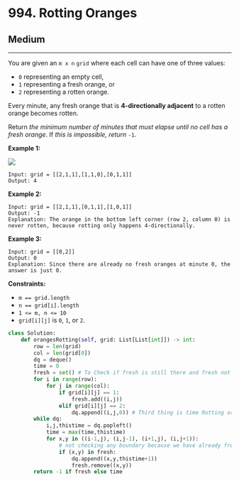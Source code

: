 # 994. Rotting Oranges

## Medium

***

You are given an `m x n` `grid` where each cell can have one of three values:

* `0` representing an empty cell,
* `1` representing a fresh orange, or
* `2` representing a rotten orange.

Every minute, any fresh orange that is **4-directionally adjacent** to a rotten orange becomes rotten.

Return _the minimum number of minutes that must elapse until no cell has a fresh orange_. If _this is impossible, return_ `-1`.

&#x20;

**Example 1:**

![](https://assets.leetcode.com/uploads/2019/02/16/oranges.png)

```
Input: grid = [[2,1,1],[1,1,0],[0,1,1]]
Output: 4
```

**Example 2:**

```
Input: grid = [[2,1,1],[0,1,1],[1,0,1]]
Output: -1
Explanation: The orange in the bottom left corner (row 2, column 0) is never rotten, because rotting only happens 4-directionally.
```

**Example 3:**

```
Input: grid = [[0,2]]
Output: 0
Explanation: Since there are already no fresh oranges at minute 0, the answer is just 0.
```

&#x20;

**Constraints:**

* `m == grid.length`
* `n == grid[i].length`
* `1 <= m, n <= 10`
* `grid[i][j]` is `0`, `1`, or `2`.

```python
class Solution:
    def orangesRotting(self, grid: List[List[int]]) -> int:
        row = len(grid)
        col = len(grid[0])
        dq = deque()
        time = 0
        fresh = set() # To Check if fresh is still there and fresh not updated twice
        for i in range(row):
            for j in range(col):
                if grid[i][j] == 1:
                    fresh.add((i,j))
                elif grid[i][j] == 2:
                    dq.append((i,j,0)) # Third thing is time Rotting orange has 0 time
        while dq:
            i,j,thistime = dq.popleft()
            time = max(time,thistime)
            for x,y in ((i-1,j), (i,j-1), (i+1,j), (i,j+1)):
                # not checking any boundary because we have already fresh indexes that we will check below
                if (x,y) in fresh:
                    dq.append((x,y,thistime+1))
                    fresh.remove((x,y))
        return -1 if fresh else time
        
                    
```
